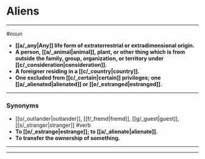 # Aliens
---
#noun
- **[[a/_any|Any]] life form of extraterrestrial or extradimensional origin.**
- **A person, [[a/_animal|animal]], plant, or other thing which is from outside the family, group, organization, or territory under [[c/_consideration|consideration]].**
- **A foreigner residing in a [[c/_country|country]].**
- **One excluded from [[c/_certain|certain]] privileges; one [[a/_alienated|alienated]] or [[e/_estranged|estranged]].**
---
### Synonyms
- [[o/_outlander|outlander]], [[f/_fremd|fremd]], [[g/_guest|guest]], [[s/_stranger|stranger]]
#verb
- **To [[e/_estrange|estrange]]; to [[a/_alienate|alienate]].**
- **To transfer the ownership of something.**
---
---
